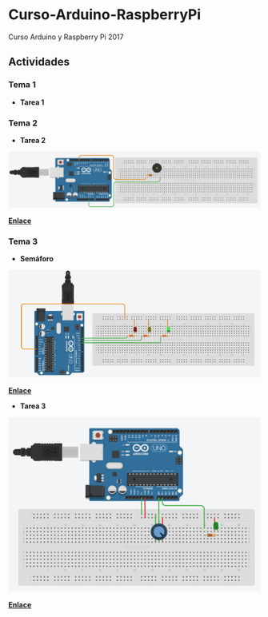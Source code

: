 # Curso-Arduino-RaspberryPi

Curso Arduino y Raspberry Pi 2017

## Actividades

### Tema 1

- **Tarea 1**

### Tema 2

- **Tarea 2**

<img src="Actividades/tarea2.png" alt="tarea-2">

  [**Enlace**](https://circuits.io/circuits/4949199-tonos) 

### Tema 3

- **Semáforo** 

	
<img src="Actividades/ejemplo3-1.png" alt="semaforo">


[**Enlace**](https://circuits.io/circuits/4953131-semaforo_mv) 


- **Tarea 3**
<img src="Actividades/tarea3.png" alt="tarea-3">

[**Enlace**](https://circuits.io/circuits/4951191-potentiometer-led) 


